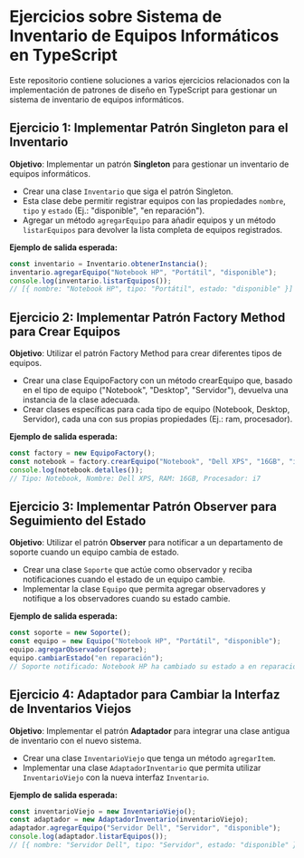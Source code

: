 # Ejercicios sobre Sistema de Inventario de Equipos Informáticos en TypeScript

Este repositorio contiene soluciones a varios ejercicios relacionados con la implementación de patrones de diseño en TypeScript para gestionar un sistema de inventario de equipos informáticos.

## Ejercicio 1: Implementar Patrón Singleton para el Inventario
**Objetivo**: Implementar un patrón **Singleton** para gestionar un inventario de equipos informáticos.

- Crear una clase `Inventario` que siga el patrón Singleton.
- Esta clase debe permitir registrar equipos con las propiedades `nombre`, `tipo` y `estado` (Ej.: "disponible", "en reparación").
- Agregar un método `agregarEquipo` para añadir equipos y un método `listarEquipos` para devolver la lista completa de equipos registrados.

**Ejemplo de salida esperada:**
```typescript
const inventario = Inventario.obtenerInstancia();
inventario.agregarEquipo("Notebook HP", "Portátil", "disponible");
console.log(inventario.listarEquipos()); 
// [{ nombre: "Notebook HP", tipo: "Portátil", estado: "disponible" }]
```
## Ejercicio 2: Implementar Patrón Factory Method para Crear Equipos
**Objetivo**: Utilizar el patrón Factory Method para crear diferentes tipos de equipos.

- Crear una clase EquipoFactory con un método crearEquipo que, basado en el tipo de equipo ("Notebook", "Desktop", "Servidor"), devuelva una instancia de la clase adecuada.
- Crear clases específicas para cada tipo de equipo (Notebook, Desktop, Servidor), cada una con sus propias propiedades (Ej.: ram, procesador).

**Ejemplo de salida esperada:**

```typescript
const factory = new EquipoFactory();
const notebook = factory.crearEquipo("Notebook", "Dell XPS", "16GB", "i7");
console.log(notebook.detalles());
// Tipo: Notebook, Nombre: Dell XPS, RAM: 16GB, Procesador: i7
```

## Ejercicio 3: Implementar Patrón Observer para Seguimiento del Estado
**Objetivo**: Utilizar el patrón **Observer** para notificar a un departamento de soporte cuando un equipo cambia de estado.

- Crear una clase `Soporte` que actúe como observador y reciba notificaciones cuando el estado de un equipo cambie.
- Implementar la clase `Equipo` que permita agregar observadores y notifique a los observadores cuando su estado cambie.

**Ejemplo de salida esperada:**
```typescript
const soporte = new Soporte();
const equipo = new Equipo("Notebook HP", "Portátil", "disponible");
equipo.agregarObservador(soporte);
equipo.cambiarEstado("en reparación");
// Soporte notificado: Notebook HP ha cambiado su estado a en reparación.
```

## Ejercicio 4: Adaptador para Cambiar la Interfaz de Inventarios Viejos
**Objetivo**: Implementar el patrón **Adaptador** para integrar una clase antigua de inventario con el nuevo sistema.

- Crear una clase `InventarioViejo` que tenga un método `agregarItem`.
- Implementar una clase `AdaptadorInventario` que permita utilizar `InventarioViejo` con la nueva interfaz `Inventario`.

**Ejemplo de salida esperada:**
```typescript
const inventarioViejo = new InventarioViejo();
const adaptador = new AdaptadorInventario(inventarioViejo);
adaptador.agregarEquipo("Servidor Dell", "Servidor", "disponible");
console.log(adaptador.listarEquipos());
// [{ nombre: "Servidor Dell", tipo: "Servidor", estado: "disponible" }]
```